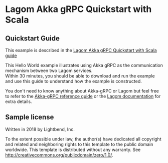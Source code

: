 # Lagom Akka gRPC Quickstart with Scala

## Quickstart Guide

This example is described in the [Lagom Akka gRPC Quickstart with Scala guide](https://developer.lightbend.com/guides/lagom-akka-grpc-quickstart-scala/)

This Hello World example illustrates using Akka gRPC as the communication mechanism between two Lagom services.  
Within 30 minutes, you should be able to download and run the example and use this guide to understand how the example is constructed.

You don't need to know anything about Akka-gRPC or Lagom but feel free to refer to the 
[Akka-gRPC reference guide](https://developer.lightbend.com/docs/akka-grpc/current/) or the [Lagom documentation](https://www.lagomframework.com/documentation/current/scala/Home.html) for extra details.


## Sample license

Written in 2018 by Lightbend, Inc.

To the extent possible under law, the author(s) have dedicated all copyright and related
and neighboring rights to this template to the public domain worldwide.
This template is distributed without any warranty. See <http://creativecommons.org/publicdomain/zero/1.0/>.

